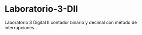 # Laboratorio-3-DII
Laboratorio 3 Digital II contador binario y decimal con método de interrupciones
